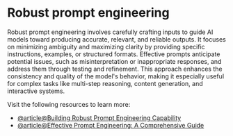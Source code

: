 # Robust prompt engineering

Robust prompt engineering involves carefully crafting inputs to guide AI models toward producing accurate, relevant, and reliable outputs. It focuses on minimizing ambiguity and maximizing clarity by providing specific instructions, examples, or structured formats. Effective prompts anticipate potential issues, such as misinterpretation or inappropriate responses, and address them through testing and refinement. This approach enhances the consistency and quality of the model's behavior, making it especially useful for complex tasks like multi-step reasoning, content generation, and interactive systems.

Visit the following resources to learn more:

- [@article@Building Robust Prompt Engineering Capability](https://aimresearch.co/product/building-robust-prompt-engineering-capability)
- [@article@Effective Prompt Engineering: A Comprehensive Guide](https://medium.com/@nmurugs/effective-prompt-engineering-a-comprehensive-guide-803160c571ed)